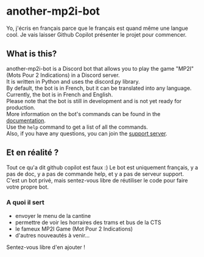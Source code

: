 # another-mp2i-bot

Yo, j'écris en français parce que le français est quand même une langue cool.
Je vais laisser Github Copilot présenter le projet pour commencer.

## What is this?

another-mp2i-bot is a Discord bot that allows you to play the game "MP2I" (Mots Pour 2 Indications) in a Discord server.  
It is written in Python and uses the discord.py library.  
By default, the bot is in French, but it can be translated into any language.  
Currently, the bot is in French and English.  
Please note that the bot is still in development and is not yet ready for production.  
More information on the bot's commands can be found in the [documentation](url).  
Use the `help` command to get a list of all the commands.  
Also, if you have any questions, you can join the [support server](url).  

## Et en réalité ?

Tout ce qu'a dit github copilot est faux :)
Le bot est uniquement français, y a pas de doc, y a pas de commande help, et y a pas de serveur support.
C'est un bot privé, mais sentez-vous libre de réutiliser le code pour faire votre propre bot.

### A quoi il sert

- envoyer le menu de la cantine
- permettre de voir les horraires des trams et bus de la CTS
- le fameux MP2I Game (Mot Pour 2 Indications)
- d'autres nouveautés à venir...

Sentez-vous libre d'en ajouter !
